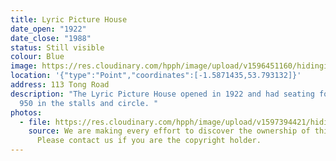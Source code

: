 ```yaml
---
title: Lyric Picture House
date_open: "1922"
date_close: "1988"
status: Still visible
colour: Blue
image: https://res.cloudinary.com/hpph/image/upload/v1596451160/hidinginplainsight/lyricpicturehouse.svg
location: '{"type":"Point","coordinates":[-1.5871435,53.793132]}'
address: 113 Tong Road
description: "The Lyric Picture House opened in 1922 and had seating for around
  950 in the stalls and circle. "
photos:
  - file: https://res.cloudinary.com/hpph/image/upload/v1597394421/hidinginplainsight/Lyric_Picture_House.jpg
    source: We are making every effort to discover the ownership of this photo.
      Please contact us if you are the copyright holder.
---
```

